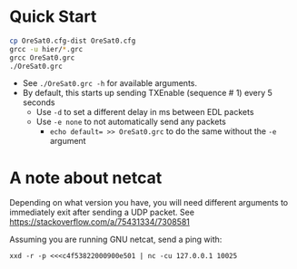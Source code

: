 # Quick Start

```bash
cp OreSat0.cfg-dist OreSat0.cfg
grcc -u hier/*.grc
grcc OreSat0.grc
./OreSat0.grc
```

* See ```./OreSat0.grc -h``` for available arguments.
* By default, this starts up sending TXEnable (sequence # 1) every 5 seconds
  * Use ```-d``` to set a different delay in ms between EDL packets
  * Use ```-e none``` to not automatically send any packets
    * ```echo default= >> OreSat0.grc``` to do the same without the ```-e``` argument

# A note about netcat
Depending on what version you have, you will need different arguments to immediately
exit after sending a UDP packet. See https://stackoverflow.com/a/75431334/7308581

Assuming you are running GNU netcat, send a ping with:

```xxd -r -p <<<c4f53822000900e501 | nc -cu 127.0.0.1 10025```
